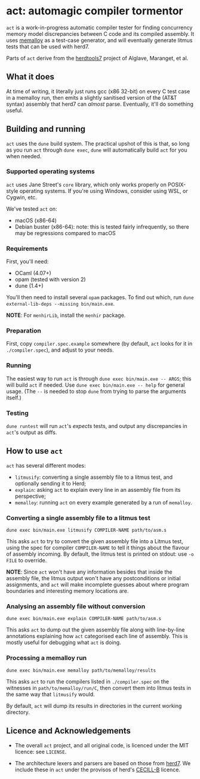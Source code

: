 # act: automagic compiler tormentor

`act` is a work-in-progress automatic compiler tester for finding
concurrency memory model discrepancies between C code and its
compiled assembly.  It uses
[memalloy](https://github.com/JohnWickerson/memalloy) as a test-case
generator, and will eventually generate litmus tests that can be
used with herd7.

Parts of `act` derive from the
[herdtools7](https://github.com/herd/herdtools7) project of Alglave,
Maranget, et al.

## What it does

At time of writing, it literally just runs gcc (x86 32-bit) on every C
test case in a memalloy run, then emits a slightly sanitised version of
the (AT&T syntax) assembly that herd7 can _almost_ parse.
Eventually, it'll do something useful.

## Building and running

`act` uses the `dune` build system.  The practical upshot of this is
that, so long as you run `act` through `dune exec`, `dune` will
automatically build `act` for you when needed.

### Supported operating systems

`act` uses Jane Street's `core` library, which only works properly on
POSIX-style operating systems.  If you're using Windows, consider
using WSL, or Cygwin, etc.

We've tested `act` on:

- macOS (x86-64)
- Debian buster (x86-64): note: this is tested fairly infrequently, so
  there may be regressions compared to macOS

### Requirements

First, you'll need:

- OCaml (4.07+)
- opam (tested with version 2)
- dune (1.4+)

You'll then need to install several `opam` packages.  To find out which,
run `dune external-lib-deps --missing bin/main.exe`.

**NOTE**:
For `menhirLib`, install the `menhir` package.

### Preparation

First, copy `compiler.spec.example` somewhere (by default, `act` looks
for it in `./compiler.spec`), and adjust to your needs.

### Running

The easiest way to run `act` is through `dune exec bin/main.exe --
ARGS`; this will build `act` if needed.  Use `dune exec bin/main.exe
-- help` for general usage.  (The `--` is needed to stop `dune` from
trying to parse the arguments itself.)

### Testing

`dune runtest` will run `act`'s _expects_ tests, and output any
discrepancies in `act`'s output as diffs.

## How to use `act`

`act` has several different modes:

- `litmusify`: converting a single assembly file to a litmus test, and
  optionally sending it to Herd;
- `explain`: asking `act` to explain every line in an assembly file
  from its perspective;
- `memalloy`: running `act` on every example generated by a run of
  `memalloy`.

### Converting a single assembly file to a litmus test

`dune exec bin/main.exe litmusify COMPILER-NAME path/to/asm.s`

This asks `act` to try to convert the given assembly file into a
Litmus test, using the spec for compiler `COMPILER-NAME` to tell it
things about the flavour of assembly incoming.  By default, the litmus
test is printed on stdout: use `-o FILE` to override.

**NOTE**:
Since `act` won't have any information besides that inside the
assembly file, the litmus output won't have any postconditions or
initial assignments, and `act` will make incomplete guesses about
where program boundaries and interesting memory locations are.

### Analysing an assembly file without conversion

`dune exec bin/main.exe explain COMPILER-NAME path/to/asm.s`

This asks `act` to dump out the given assembly file along with
line-by-line annotations explaining how `act` categorised each line of
assembly.  This is mostly useful for debugging what `act` is doing.

### Processing a memalloy run

`dune exec bin/main.exe memalloy path/to/memalloy/results`

This asks `act` to run the compilers listed in `./compiler.spec` on
the witnesses in `path/to/memalloy/run/C`, then convert them into
litmus tests in the same way that `litmusify` would.

By default, `act` will dump its results in directories in the current
working directory.

## Licence and Acknowledgements

- The overall `act` project, and all original code, is licenced under
  the MIT licence: see `LICENSE`.

- The architecture lexers and parsers are based on those from
  [herd7](https://github.com/herd/herdtools7).  We include these in
  `act` under the provisos of herd's
  [CECILL-B](http://www.cecill.info/licences/Licence_CeCILL-B_V1-en.html)
  licence.
